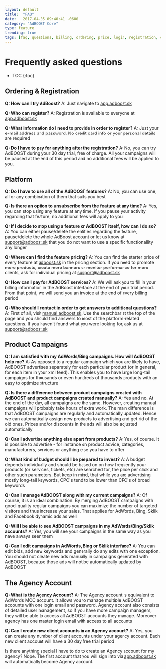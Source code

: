 ```yaml
---
layout: default
title:  "FAQ"
date:   2017-04-05 09:40:41 -0600
category: "AdBOOST Core"
type: feature
trending: true
tags: [faq, questions, billing, ordering, price, login, registration, campaigns, account, agency]
---
```


# Frequently asked questions

* TOC
{:toc}

## Ordering & Registration

**Q: How can I try AdBoost?**
A: Just navigate to [app.adboost.sk](https://app.adboost.sk)

**Q: Who can register?**
A: Registration is available to everyone at [app.adboost.sk](https://app.adboost.sk/accounts/register/)

**Q: What information do I need to provide in order to register?**
A: Just your e-mail address and password. No credit card info or your personal details are required

**Q: Do I have to pay for anything after the registration?**
A: No, you can try  AdBOOST  during your 30 day trial, free of charge. All your campaigns will be paused at the end of this period and no additional fees will be applied to you.

## Platform

**Q: Do I have to use all of the AdBOOST features?**
A: No, you can use one, all or any combination of them that suits you best

**Q: Is there an option to unsubscribe from the feature at any time?**
A: Yes, you can stop using any feature at any time. If you pause your activity regarding that feature, no additional fees will apply to you

**Q: If I decide to stop using a feature or AdBOOST itself, how can I do so?**
A: You can either pause/delete the entities regarding the feature, pause/delete the whole AdBoost account or let us know at [support@adboost.sk](mailto:support@adboost.sk) that you do not want to use a specific functionallity any longer

**Q: Where can I find the feature pricing?**
A: You can find the starter price of every feature at [adboost.sk](https://adboost.sk) in the pricing section. If you need to promote more products, create more banners or monitor performance for more clients, ask for individual pricing at [support@adboost.sk](mailto:support@adboost.sk)

**Q: How can I pay for AdBOOST services?**
A: We will ask you to fill in your billing information in the AdBoost interface at the end of your trial period. From that point, we will send you an invoice at the end of every billing period

**Q: Who should I contact in order to get answers to  additional questions?**
A: First of all, visit [manual.adboost.sk](https://manual.adboost.sk). Use the searchbar at the top of the page and you should find answers to most of the platform-related questions. If you haven’t found what you were looking for, ask us at [support@adboost.sk](mailto:support@adboost.sk)

## Product Campaigns

**Q: I am satisfied with my AdWords/Bing campaigns. How will AdBOOST help me?**
A: As opposed to a regular campaign which you are likely to have, AdBOOST advertises separately for each particular product (or in general, for each item in your xml feed). This enables you to have large long-tail campaigns for thousands or even hundreds of thousands products with an easy to optimize structure

**Q: Is there a difference between product campaigns created with AdBOOST and product campaigns created manually?**
A: Yes and no. At the end of the day, all campaigns are the same. However, creating manual campaigns will probably take hours of extra work. The main difference is that AdBOOST campaigns are regularly and automatically updated. Hence we can automatically assign new products to advertising and get rid of the old ones. Prices and/or discounts in the ads will also be adjusted automatically

**Q: Can I advertise anything else apart from products?**
A: Yes, of course. It is possible to advertise - for instance on product advice, categories, manufacturers, services or anything else you have to offer

**Q: What kind of budget should I be prepared to invest?**
A: A budget depends individually and should be based on on how frequently your products (or services, tickets, etc) are searched for, the price per click and other such parameters. But keep in mind, that while you are advertising mostly long-tail keywords, CPC's tend to be lower than CPC's of broad keywords

**Q: Can I manage AdBOOST along with my current campaigns?**
A: Of course, it is an ideal combination. By merging AdBOOST campaigns with good-quality regular campaigns you can maximize the number of targeted visitors and thus increase your sales. That applies for AdWords, Bing, Sklik and Facebook dynamic ads as well

**Q: Will I be able to see AdBOOST campaigns in my AdWords/Bing/Sklik accounts?**
A: Yes, you will see your campaigns in the same way as you have always seen them

**Q: Can I edit campaigns in AdWords, Bing or Sklik interface?**
A: You can edit bids, add new keywords and generally do any edits with one exception. You should not create new ads manually in campaigns generated with AdBOOST, because those ads will not be automatically updated by AdBOOST

## The Agency Account

**Q: What is the Agency Account?**
A: The Agency account is equivalent to AdWords MCC account. It allows you to manage multiple AdBOOST accounts with one login email and password. Agency account also consists of detailed user management, so if you have more campaign managers, they will be able to access all AdBOOST accounts they manage. Moreover agency has one master login email with access to all accounts

**Q: Can I create new client accounts in an Agency account?**
A: Yes, you can create any number of client accounts under your agency account. Each new client account will have a 30 day free trial period

Is there anything special I have to do to create an Agency account for my agency?
Nope. The first account that you will sign into via [app.adboost.sk](https://app.adboost.sk/accounts/register/) will automatically become Agency account.

